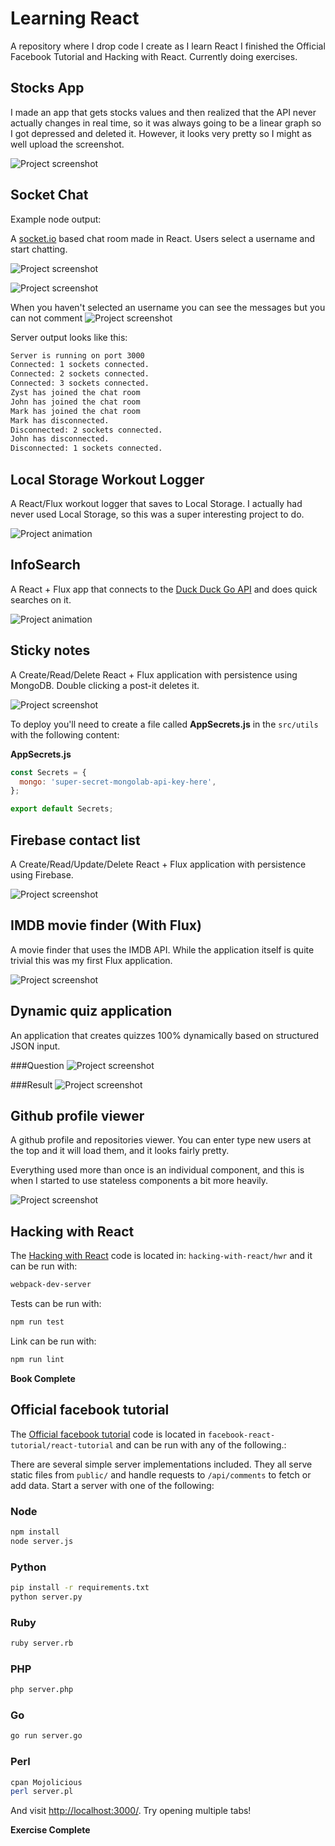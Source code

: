 # Learning React
A repository where I drop code I create as I learn React I finished the Official Facebook Tutorial and Hacking with React. Currently doing exercises.

## Stocks App

I made an app that gets stocks values and then realized that the API never actually changes in real time, so it was always going to be a linear graph so I got depressed and deleted it. However, it looks very pretty so I might as well upload the screenshot.

![Project screenshot](assets/stocks.png)

## Socket Chat

Example node output:

A [socket.io](socket.io) based chat room made in React. Users select a username and start chatting.

![Project screenshot](assets/socket-io-p1.png)

![Project screenshot](assets/socket-io-p2.png)

When you haven't selected an username you can see the messages but you can not comment
![Project screenshot](assets/socket-io-p3.png)

Server output looks like this:
```sh
Server is running on port 3000
Connected: 1 sockets connected.
Connected: 2 sockets connected.
Connected: 3 sockets connected.
Zyst has joined the chat room
John has joined the chat room
Mark has joined the chat room
Mark has disconnected.
Disconnected: 2 sockets connected.
John has disconnected.
Disconnected: 1 sockets connected.
```

## Local Storage Workout Logger

A React/Flux workout logger that saves to Local Storage. I actually had never used Local Storage, so this was a super interesting project to do.

![Project animation](assets/local-storage-workout-logger.gif)

## InfoSearch

A React + Flux app that connects to the [Duck Duck Go API](https://duckduckgo.com/api) and does quick searches on it.

![Project animation](assets/info-finder.gif)

## Sticky notes

A Create/Read/Delete React + Flux application with persistence using MongoDB. Double clicking a post-it deletes it.

![Project screenshot](assets/sticky-notes.png)

To deploy you'll need to create a file called **AppSecrets.js** in the `src/utils` with the following content:

**AppSecrets.js**
```js
const Secrets = {
  mongo: 'super-secret-mongolab-api-key-here',
};

export default Secrets;

```

## Firebase contact list

A Create/Read/Update/Delete React + Flux application with persistence using Firebase.

![Project screenshot](assets/firebase-contact-list.png)

## IMDB movie finder (With Flux)

A movie finder that uses the IMDB API. While the application itself is quite trivial this was my first Flux application.

![Project screenshot](assets/imdb-movie-flux.png)

## Dynamic quiz application

An application that creates quizzes 100% dynamically based on structured JSON input.

###Question
![Project screenshot](assets/react-quiz-question.png)

###Result
![Project screenshot](assets/react-quiz-result.png)

## Github profile viewer

A github profile and repositories viewer. You can enter type new users at the top and it will load them, and it looks fairly pretty.

Everything used more than once is an individual component, and this is when I started to use stateless components a bit more heavily.

![Project screenshot](assets/github-profile-viewer.png)

## Hacking with React

The [Hacking with React](http://www.hackingwithreact.com) code is located in: `hacking-with-react/hwr` and it can be run with:

```bash
webpack-dev-server
```

Tests can be run with:

```bash
npm run test
```

Link can be run with:

```bash
npm run lint
```

**Book Complete**

## Official facebook tutorial
The [Official facebook tutorial](https://facebook.github.io/react/docs/tutorial.html) code is located in `facebook-react-tutorial/react-tutorial` and can be run with any of the following.:

There are several simple server implementations included. They all serve static files from `public/` and handle requests to `/api/comments` to fetch or add data. Start a server with one of the following:

### Node

```sh
npm install
node server.js
```

### Python

```sh
pip install -r requirements.txt
python server.py
```

### Ruby
```sh
ruby server.rb
```

### PHP
```sh
php server.php
```

### Go
```sh
go run server.go
```

### Perl

```sh
cpan Mojolicious
perl server.pl
```

And visit <http://localhost:3000/>. Try opening multiple tabs!

**Exercise Complete**
